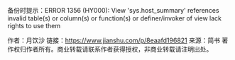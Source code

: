 备份时提示：ERROR 1356 (HY000): View 'sys.host_summary' references invalid table(s) or column(s) or function(s) or definer/invoker of view lack rights to use them

作者：月饮沙
链接：https://www.jianshu.com/p/8eaafd196821
来源：简书
著作权归作者所有。商业转载请联系作者获得授权，非商业转载请注明出处。